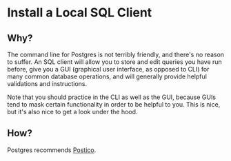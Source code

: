 # Install a Local SQL Client
## Why?
The command line for Postgres is not terribly friendly, and there's no reason to suffer.
An SQL client will allow you to store and edit queries you have run before, give you a GUI
(graphical user interface, as opposed to CLI) for many common database operations, and will
generally provide helpful validations and instructions.

Note that you should practice in the CLI as well as the GUI, because GUIs tend to mask certain 
functionality in order to be helpful to you. This is nice, but it's also nice to get a look
under the hood.

## How?
Postgres recommends [Postico](https://eggerapps.at/postico/).